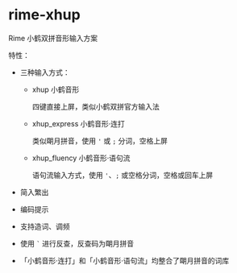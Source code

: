 # rime-xhup
Rime 小鹤双拼音形输入方案

特性：

- 三种输入方式：
  - xhup 小鹤音形
  
    四键直接上屏，类似小鹤双拼官方输入法

  - xhup\_express 小鹤音形·连打

    类似朙月拼音，使用 `'` 或 `;` 分词，空格上屏

  - xhup\_fluency 小鹤音形·语句流
  
    语句流输入方式，使用 `'`、`;` 或空格分词，空格或回车上屏

- 简入繁出
- 编码提示
- 支持造词、调频
- 使用 `` ` `` 进行反查，反查码为朙月拼音
- 「小鹤音形·连打」和「小鹤音形·语句流」均整合了朙月拼音的词库
